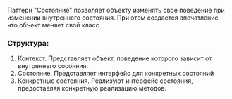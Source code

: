 Паттерн "Состояние" позволяет объекту изменять свое поведение при изменении внутреннего состояния.
При этом создается впечатление, что объект меняет свой класс

### Структура:
1. Контекст. Представляет объект, поведение которого зависит от внутреннего сосояния.
2. Состояние. Представляет интерфейс для конкретных состояний
3. Конкретные состояния. Реализуют интерфейс состояния, предоставляя конкретную реализацию методов.